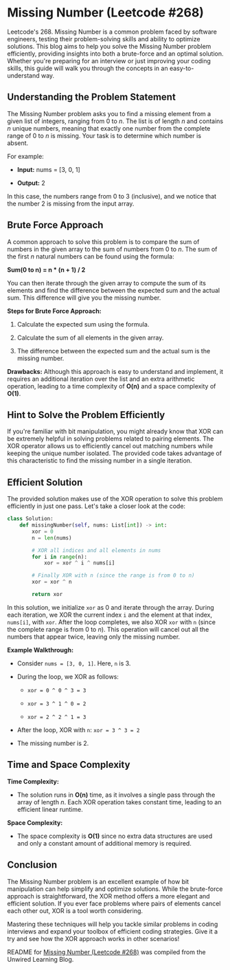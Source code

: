 # Missing Number (Leetcode #268)

Leetcode's 268. Missing Number is a common problem faced by software engineers, testing their problem-solving skills and ability to optimize solutions. This blog aims to help you solve the Missing Number problem efficiently, providing insights into both a brute-force and an optimal solution. Whether you're preparing for an interview or just improving your coding skills, this guide will walk you through the concepts in an easy-to-understand way.

## Understanding the Problem Statement

The Missing Number problem asks you to find a missing element from a given list of integers, ranging from 0 to *n*. The list is of length *n* and contains *n* unique numbers, meaning that exactly one number from the complete range of 0 to *n* is missing. Your task is to determine which number is absent.

For example:

* **Input:** nums = \[3, 0, 1\]
    
* **Output:** 2
    

In this case, the numbers range from 0 to 3 (inclusive), and we notice that the number 2 is missing from the input array.

## Brute Force Approach

A common approach to solve this problem is to compare the sum of numbers in the given array to the sum of numbers from 0 to *n*. The sum of the first *n* natural numbers can be found using the formula:

**Sum(0 to n) = n \* (n + 1) / 2**

You can then iterate through the given array to compute the sum of its elements and find the difference between the expected sum and the actual sum. This difference will give you the missing number.

**Steps for Brute Force Approach:**

1. Calculate the expected sum using the formula.
    
2. Calculate the sum of all elements in the given array.
    
3. The difference between the expected sum and the actual sum is the missing number.
    

**Drawbacks:** Although this approach is easy to understand and implement, it requires an additional iteration over the list and an extra arithmetic operation, leading to a time complexity of **O(n)** and a space complexity of **O(1)**.

## Hint to Solve the Problem Efficiently

If you're familiar with bit manipulation, you might already know that XOR can be extremely helpful in solving problems related to pairing elements. The XOR operator allows us to efficiently cancel out matching numbers while keeping the unique number isolated. The provided code takes advantage of this characteristic to find the missing number in a single iteration.

## Efficient Solution

The provided solution makes use of the XOR operation to solve this problem efficiently in just one pass. Let's take a closer look at the code:

```python
class Solution:
    def missingNumber(self, nums: List[int]) -> int:
        xor = 0
        n = len(nums)

        # XOR all indices and all elements in nums
        for i in range(n):
            xor = xor ^ i ^ nums[i]

        # Finally XOR with n (since the range is from 0 to n)
        xor = xor ^ n

        return xor
```

In this solution, we initialize `xor` as 0 and iterate through the array. During each iteration, we XOR the current index `i` and the element at that index, `nums[i]`, with `xor`. After the loop completes, we also XOR `xor` with `n` (since the complete range is from 0 to *n*). This operation will cancel out all the numbers that appear twice, leaving only the missing number.

**Example Walkthrough:**

* Consider `nums = [3, 0, 1]`. Here, `n` is 3.
    
* During the loop, we XOR as follows:
    
    * `xor = 0 ^ 0 ^ 3 = 3`
        
    * `xor = 3 ^ 1 ^ 0 = 2`
        
    * `xor = 2 ^ 2 ^ 1 = 3`
        
* After the loop, XOR with `n`: `xor = 3 ^ 3 = 2`
    
* The missing number is 2.
    

## Time and Space Complexity

**Time Complexity:**

* The solution runs in **O(n)** time, as it involves a single pass through the array of length *n*. Each XOR operation takes constant time, leading to an efficient linear runtime.
    

**Space Complexity:**

* The space complexity is **O(1)** since no extra data structures are used and only a constant amount of additional memory is required.
    

## Conclusion

The Missing Number problem is an excellent example of how bit manipulation can help simplify and optimize solutions. While the brute-force approach is straightforward, the XOR method offers a more elegant and efficient solution. If you ever face problems where pairs of elements cancel each other out, XOR is a tool worth considering.

Mastering these techniques will help you tackle similar problems in coding interviews and expand your toolbox of efficient coding strategies. Give it a try and see how the XOR approach works in other scenarios!

README for [Missing Number (Leetcode #268)](https://blog.unwiredlearning.com/missing-number) was compiled from the Unwired Learning Blog.